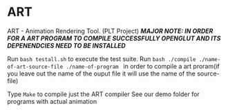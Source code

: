 # ART
ART - Animation Rendering Tool. (PLT Project)
***MAJOR NOTE: IN ORDER FOR A ART PROGRAM TO COMPILE SUCCESSFULLY OPENGLUT AND ITS DEPENENDCIES NEED TO BE INSTALLED***

Run ``` bash testall.sh ``` to execute the test suite. 
Run ```bash ./compile ./name-of-art-source-file ./name-of-program ``` in order to compile a art proram(if you leave out the name of the ouput file it will use the name of the source-file)

Type ```Make``` to compile just the ART compiler
See our demo folder for programs with actual animation 

